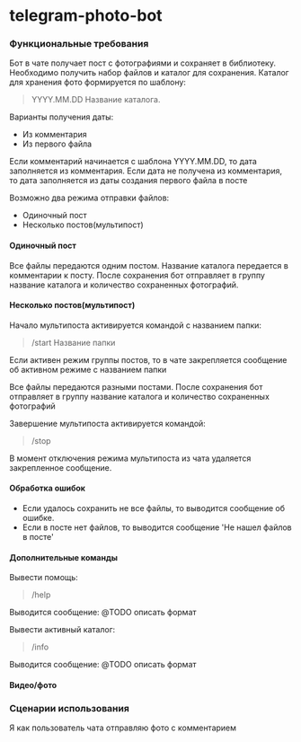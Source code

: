 # telegram-photo-bot

### Функциональные требования
Бот в чате получает пост с фотографиями и сохраняет в библиотеку. 
Необходимо получить набор файлов и каталог для сохранения. 
Каталог для хранения фото формируется по шаблону:

>YYYY.MM.DD Название каталога.

Варианты получения даты:
* Из комментария
* Из первого файла

Если комментарий начинается с шаблона YYYY.MM.DD, то дата заполняется из комментария.
Если дата не получена из комментария, то дата заполняется из даты создания 
первого файла в посте

Возможно два режима отправки файлов:
* Одиночный пост
* Несколько постов(мультипост)

#### Одиночный пост

Все файлы передаются одним постом. Название каталога передается в комментарии к посту.
После сохранения бот отправляет в группу название каталога и количество 
сохраненных фотографий.

#### Несколько постов(мультипост)

Начало мультипоста активируется командой с названием папки:

>/start Название папки

Если активен режим группы постов, то в чате закрепляется сообщение 
об активном режиме с названием папки  

Все файлы передаются разными постами.
После сохранения бот отправляет в группу название каталога и количество 
сохраненных фотографий

Завершение мультипоста активируется командой:

>/stop

В момент отключения режима мультипоста из чата удаляется закрепленное сообщение.

#### Обработка ошибок

* Если удалось сохранить не все файлы, то выводится сообщение об ошибке.
* Если в посте нет файлов, то выводится сообщение 'Не нашел файлов в посте'

#### Дополнительные команды 

Вывести помощь:
>/help

Выводится сообщение:
@TODO описать формат

Вывести активный каталог:
>/info

Выводится сообщение:
@TODO описать формат

#### Видео/фото

### Сценарии использования

Я как пользователь чата отправляю фото с комментарием 

